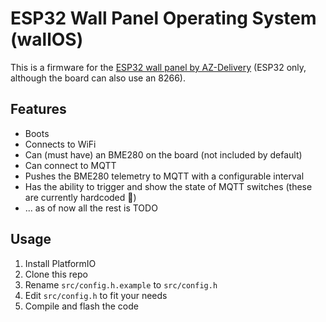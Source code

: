 # ESP32 Wall Panel Operating System (wallOS)

This is a firmware for the [ESP32 wall panel by AZ-Delivery](https://az-delivery.de/products/az-touch-wandgehauseset-mit-2-8-zoll-touchscreen-fur-esp8266-und-esp32) (ESP32 only, although the board can also use an 8266).

## Features

- Boots
- Connects to WiFi
- Can (must have) an BME280 on the board (not included by default)
- Can connect to MQTT
- Pushes the BME280 telemetry to MQTT with a configurable interval
- Has the ability to trigger and show the state of MQTT switches (these are currently hardcoded 🙈)
- ... as of now all the rest is TODO

## Usage

1. Install PlatformIO
2. Clone this repo
3. Rename `src/config.h.example` to `src/config.h`
4. Edit `src/config.h` to fit your needs
5. Compile and flash the code
